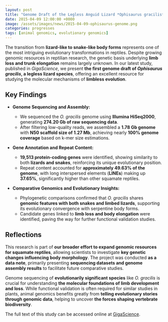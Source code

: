 ```yaml
---
layout: post
title: "Genome Draft of the Legless Anguid Lizard *Ophisaurus gracilis*"
date: 2015-04-09 12:00:00 +0000
image: /assets/images/news/2015-04-09-ophisaurus-genome.png
categories: progresses
tags: [animal genomics, evolutionary genomics]
---
```


The transition from **lizard-like to snake-like body forms** represents one of the most intriguing evolutionary transformations in reptiles. Despite growing genomic resources in reptilian research, the genetic basis underlying **limb loss and trunk elongation** remains largely unknown. In our latest study, published in *GigaScience*, we present **the first genome draft of *Ophisaurus gracilis*, a legless lizard species**, offering an excellent resource for studying the molecular mechanisms of **limbless evolution**.

## Key Findings  

- **Genome Sequencing and Assembly:**  
  - We sequenced the *O. gracilis* genome using **Illumina HiSeq2000**, generating **274.20 Gb of raw sequencing data**.  
  - After filtering low-quality reads, we assembled a **1.78 Gb genome** with **N50 scaffold size of 1.27 Mb**, achieving nearly **100% genome coverage** based on k-mer size estimations.  

- **Gene Annotation and Repeat Content:**  
  - **19,513 protein-coding genes** were identified, showing similarity to both **lizards and snakes**, reinforcing its unique evolutionary position.  
  - Repeat content accounted for **approximately 49.63% of the genome**, with long interspersed elements (**LINEs**) making up **37.65%**, significantly higher than other squamate reptiles.  

- **Comparative Genomics and Evolutionary Insights:**  
  - Phylogenetic comparisons confirmed that *O. gracilis* shares **genomic features with both snakes and limbed lizards**, supporting its evolutionary convergence with serpentine body forms.  
  - Candidate genes linked to **limb loss and body elongation** were identified, paving the way for further functional validation studies.  

## Reflections  

This research is part of **our broader effort to expand genomic resources for squamate reptiles**, allowing scientists to investigate **key genetic changes influencing body morphology**. The project was conducted **as a data note**, primarily presenting **sequencing datasets and genome assembly results** to facilitate future comparative studies.  

Genome sequencing of **evolutionarily significant species** like *O. gracilis* is crucial for understanding **the molecular foundations of limb development and loss**. While functional validation is often required for similar studies in plants, animal genomics benefits greatly from **telling evolutionary stories through genomic data**, helping to uncover **the forces shaping vertebrate biodiversity**.  

The full text of this study can be accessed online at [GigaScience](https://doi.org/10.1186/s13742-015-0056-7).
